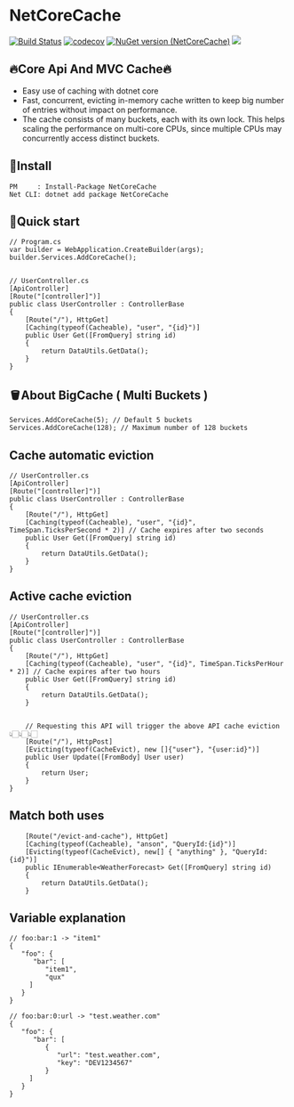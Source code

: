 # NetCoreCache

[![Build Status](https://github.com/sj-distributor/core-cache//actions/workflows/build.yml/badge.svg?branch=master)](https://github.com/sj-distributor/core-cache/actions?query=branch%3Amaster)
[![codecov](https://codecov.io/gh/sj-distributor/core-cache/branch/master/graph/badge.svg?token=ELTCS7STTN)](https://codecov.io/gh/sj-distributor/core-cache)
[![NuGet version (NetCoreCache)](https://img.shields.io/nuget/v/NetCoreCache.svg?style=flat-square)](https://www.nuget.org/packages/NetCoreCache/)
![](https://img.shields.io/badge/license-MIT-green)

## 🔥Core Api And MVC Cache🔥

* Easy use of caching with dotnet core
* Fast, concurrent, evicting in-memory cache written to keep big number of entries without impact on performance.
* The cache consists of many buckets, each with its own lock. This helps scaling the performance on multi-core CPUs, since multiple CPUs may concurrently access distinct buckets.

## 🤟Install 
```
PM     : Install-Package NetCoreCache
Net CLI: dotnet add package NetCoreCache
```

## 🚀Quick start

```
// Program.cs
var builder = WebApplication.CreateBuilder(args);
builder.Services.AddCoreCache();


// UserController.cs
[ApiController]
[Route("[controller]")]
public class UserController : ControllerBase
{
    [Route("/"), HttpGet]
    [Caching(typeof(Cacheable), "user", "{id}")]
    public User Get([FromQuery] string id)
    {
        return DataUtils.GetData();
    }
}
```

## 🪣About BigCache ( Multi Buckets )
```
Services.AddCoreCache(5); // Default 5 buckets 
Services.AddCoreCache(128); // Maximum number of 128 buckets
```

## Cache automatic eviction

```
// UserController.cs
[ApiController]
[Route("[controller]")]
public class UserController : ControllerBase
{
    [Route("/"), HttpGet]
    [Caching(typeof(Cacheable), "user", "{id}", TimeSpan.TicksPerSecond * 2)] // Cache expires after two seconds
    public User Get([FromQuery] string id)
    {
        return DataUtils.GetData();
    }
}

```

## Active cache eviction

```
// UserController.cs
[ApiController]
[Route("[controller]")]
public class UserController : ControllerBase
{
    [Route("/"), HttpGet]
    [Caching(typeof(Cacheable), "user", "{id}", TimeSpan.TicksPerHour * 2)] // Cache expires after two hours
    public User Get([FromQuery] string id)
    {
        return DataUtils.GetData();
    }
 
 
    // Requesting this API will trigger the above API cache eviction 👆🏻👆🏻👆🏻
    [Route("/"), HttpPost]
    [Evicting(typeof(CacheEvict), new []{"user"}, "{user:id}")]
    public User Update([FromBody] User user)
    {
        return User;
    }   
}

```

## Match both uses

```
    [Route("/evict-and-cache"), HttpGet]
    [Caching(typeof(Cacheable), "anson", "QueryId:{id}")]
    [Evicting(typeof(CacheEvict), new[] { "anything" }, "QueryId:{id}")]
    public IEnumerable<WeatherForecast> Get([FromQuery] string id)
    {
        return DataUtils.GetData();
    }
```

## Variable explanation

```
// foo:bar:1 -> "item1"
{
   "foo": {
      "bar": [
         "item1",
         "qux"
     ]
   }
}

// foo:bar:0:url -> "test.weather.com"
{
   "foo": {
      "bar": [
         {
            "url": "test.weather.com",
            "key": "DEV1234567"
         }
     ]
   }
}
```
